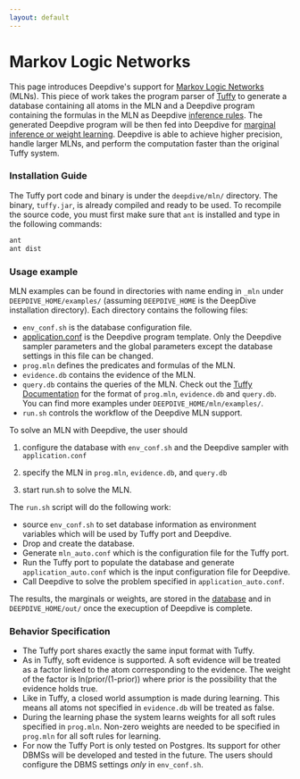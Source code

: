 ```yaml
---
layout: default
---
```


# Markov Logic Networks

This page introduces Deepdive's support for [Markov Logic
Networks](http://en.wikipedia.org/wiki/Markov_logic_network) (MLNs). This piece of
work takes the program parser of [Tuffy](http://i.stanford.edu/hazy/hazy/tuffy/)
to generate a database containing all atoms in the MLN and a Deepdive program
containing the formulas in the MLN as Deepdive [inference
rules](../basics/inference_rules.html). The generated Deepdive program will be
then fed into Deepdive for [marginal inference or weight
learning](../general/inference.html). Deepdive is able to achieve higher
precision, handle larger MLNs, and perform the computation faster than the
original Tuffy system.


### Installation Guide

The Tuffy port code and binary is under the `deepdive/mln/` directory. The binary,
`tuffy.jar`, is already compiled and ready to be used. To recompile the source
code, you must first make sure that `ant` is installed and type in the following
commands:

```bash
ant
ant dist
```

### Usage example

MLN examples can be found in directories with name ending in `_mln` under
`DEEPDIVE_HOME/examples/` (assuming `DEEPDIVE_HOME` is the DeepDive installation
directory). Each directory contains the following files:

- `env_conf.sh` is the database configuration file.
- [application.conf](../basics/configuration.html) is the Deepdive program
        template. Only the Deepdive sampler parameters and the global parameters
        except the database settings in this file can be changed.
- `prog.mln` defines the predicates and formulas of the MLN.
- `evidence.db` contains the evidence of the MLN.
- `query.db` contains the queries of the MLN. Check out the [Tuffy
        Documentation](http://i.stanford.edu/hazy/tuffy/doc/) for the format of
        `prog.mln`, `evidence.db` and `query.db`. You can find more examples under
        `DEEPDIVE_HOME/mln/examples/`.
- `run.sh` controls the workflow of the Deepdive MLN support.

To solve an MLN with Deepdive, the user should

1) configure the database with `env_conf.sh` and the Deepdive sampler with
`application.conf`

2) specify the MLN in `prog.mln`, `evidence.db`, and `query.db`

3) start run.sh to solve the MLN.

The `run.sh` script will do the following work:

- source `env_conf.sh` to set database information as environment variables
        which will be used by Tuffy port and Deepdive.
- Drop and create the database.
- Generate `mln_auto.conf` which is the configuration file for the Tuffy port.
- Run the Tuffy port to populate the database and generate
        `application_auto.conf` which is the input configuration file for Deepdive.
- Call Deepdive to solve the problem specified in `application_auto.conf`.

The results, the marginals or weights, are stored in the
[database](reserved_tables.html) and in `DEEPDIVE_HOME/out/` once the execuption
of Deepdive is complete.

### Behavior Specification

- The Tuffy port shares exactly the same input format with Tuffy.
- As in Tuffy, soft evidence is supported. A soft evidence will be treated as a
        factor linked to the atom corresponding to the evidence. The weight of the
        factor is ln(prior/(1-prior)) where prior is the possibility that the
        evidence holds true.
- Like in Tuffy, a closed world assumption is made during learning. This means
        all atoms not specified in `evidence.db` will be treated as false.
- During the learning phase the system learns weights for all soft rules
        specified in `prog.mln`. Non-zero weights are needed to be specified in
        `prog.mln` for all soft rules for learning.
- For now the Tuffy Port is only tested on Postgres. Its support for other DBMSs
        will be developed and tested in the future. The users should configure the
        DBMS settings *only* in `env_conf.sh`.
